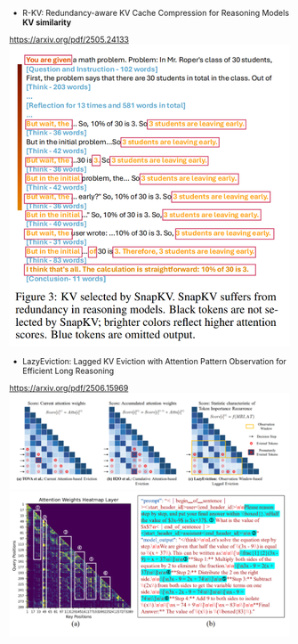 - R-KV: Redundancy-aware KV Cache Compression for
Reasoning Models
**KV similarity**

https://arxiv.org/pdf/2505.24133
![alt text](../../assets/RKV.png)

- LazyEviction: Lagged KV Eviction with Attention Pattern Observation for
Efficient Long Reasoning

https://arxiv.org/pdf/2506.15969
![alt text](../../assets/lazyevcition1.png) 
![alt text](../../assets/lazyeviction2.png)